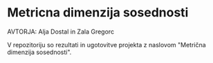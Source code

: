 # Metricna dimenzija sosednosti

AVTORJA: Alja Dostal in Zala Gregorc

V repozitoriju so rezultati in ugotovitve projekta z naslovom "Metrična dimenzija sosednosti". 
